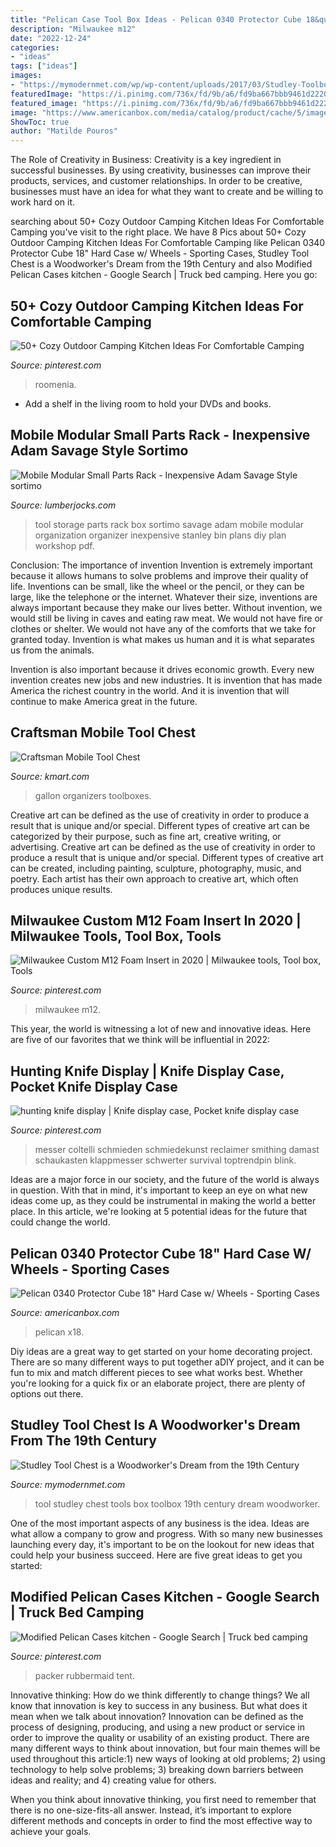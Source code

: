 ```yaml
---
title: "Pelican Case Tool Box Ideas - Pelican 0340 Protector Cube 18&quot; Hard Case W/ Wheels"
description: "Milwaukee m12"
date: "2022-12-24"
categories:
- "ideas"
tags: ["ideas"]
images:
- "https://mymodernmet.com/wp/wp-content/uploads/2017/03/Studley-Toolbox-1.jpg"
featuredImage: "https://i.pinimg.com/736x/fd/9b/a6/fd9ba667bbb9461d2220ac49aebfa20d--camping-stuff-camping-ideas.jpg"
featured_image: "https://i.pinimg.com/736x/fd/9b/a6/fd9ba667bbb9461d2220ac49aebfa20d--camping-stuff-camping-ideas.jpg"
image: "https://www.americanbox.com/media/catalog/product/cache/5/image/9df78eab33525d08d6e5fb8d27136e95/c/h/ch-pn0340-001-190-a_1.jpg"
ShowToc: true
author: "Matilde Pouros"
---
```



The Role of Creativity in Business:
Creativity is a key ingredient in successful businesses. By using creativity, businesses can improve their products, services, and customer relationships. In order to be creative, businesses must have an idea for what they want to create and be willing to work hard on it.

	

		
searching about 50+ Cozy Outdoor Camping Kitchen Ideas For Comfortable Camping you've visit to the right place. We have 8 Pics about 50+ Cozy Outdoor Camping Kitchen Ideas For Comfortable Camping like Pelican 0340 Protector Cube 18&quot; Hard Case w/ Wheels - Sporting Cases, Studley Tool Chest is a Woodworker&#039;s Dream from the 19th Century and also Modified Pelican Cases kitchen - Google Search | Truck bed camping. Here you go:
		
    
## 50+ Cozy Outdoor Camping Kitchen Ideas For Comfortable Camping

<img loading=lazy src="https://i.pinimg.com/736x/99/3a/0a/993a0a42e1568e60d01b225e1361000f.jpg" onerror="this.onerror=null;this.src='https://tse2.mm.bing.net/th?id=OIP.qPGffAOLoljgQlddKVmHOAHaHa&amp;pid=15.1';" alt="50+ Cozy Outdoor Camping Kitchen Ideas For Comfortable Camping">

_Source: pinterest.com_

>roomenia. 

	

- Add a shelf in the living room to hold your DVDs and books.

    
## Mobile Modular Small Parts Rack - Inexpensive Adam Savage Style Sortimo

<img loading=lazy src="http://lumberjocks.com/assets/pictures/projects/547849.jpg" onerror="this.onerror=null;this.src='https://tse3.mm.bing.net/th?id=OIP.9dhxN64XmCp7f56o5oqLBAHaLJ&amp;pid=15.1';" alt="Mobile Modular Small Parts Rack - Inexpensive Adam Savage Style sortimo">

_Source: lumberjocks.com_

>tool storage parts rack box sortimo savage adam mobile modular organization organizer inexpensive stanley bin plans diy plan workshop pdf. 

	

Conclusion: The importance of invention
Invention is extremely important because it allows humans to solve problems and improve their quality of life. Inventions can be small, like the wheel or the pencil, or they can be large, like the telephone or the internet. Whatever their size, inventions are always important because they make our lives better.
Without invention, we would still be living in caves and eating raw meat. We would not have fire or clothes or shelter. We would not have any of the comforts that we take for granted today. Invention is what makes us human and it is what separates us from the animals.

Invention is also important because it drives economic growth. Every new invention creates new jobs and new industries. It is invention that has made America the richest country in the world. And it is invention that will continue to make America great in the future.

    
## Craftsman Mobile Tool Chest

<img loading=lazy src="https://c.shld.net/rpx/i/s/i/spin/10108426/prod_1587859412??hei=64&amp;wid=64&amp;qlt=50" onerror="this.onerror=null;this.src='https://tse1.mm.bing.net/th?id=OIP.rfwNIzXyKvBIC8SSkAR2oQHaGG&amp;pid=15.1';" alt="Craftsman Mobile Tool Chest">

_Source: kmart.com_

>gallon organizers toolboxes. 

	

Creative art can be defined as the use of creativity in order to produce a result that is unique and/or special. Different types of creative art can be categorized by their purpose, such as fine art, creative writing, or advertising.
Creative art can be defined as the use of creativity in order to produce a result that is unique and/or special. Different types of creative art can be created, including painting, sculpture, photography, music, and poetry. Each artist has their own approach to creative art, which often produces unique results.

    
## Milwaukee Custom M12 Foam Insert In 2020 | Milwaukee Tools, Tool Box, Tools

<img loading=lazy src="https://i.pinimg.com/736x/e5/8c/d4/e58cd4b4e59a26ef56f8149e89f4e188.jpg" onerror="this.onerror=null;this.src='https://tse2.mm.bing.net/th?id=OIP.8onfG5lIhxSO6SX4zN8rpwHaJ3&amp;pid=15.1';" alt="Milwaukee Custom M12 Foam Insert in 2020 | Milwaukee tools, Tool box, Tools">

_Source: pinterest.com_

>milwaukee m12. 

	

This year, the world is witnessing a lot of new and innovative ideas. Here are five of our favorites that we think will be influential in 2022: 

    
## Hunting Knife Display | Knife Display Case, Pocket Knife Display Case

<img loading=lazy src="https://i.pinimg.com/originals/f7/4d/82/f74d821449e39166d2d3e46a1c8041c9.jpg" onerror="this.onerror=null;this.src='https://tse4.mm.bing.net/th?id=OIP.hkBbHQqPriKAx--wpgjUbQHaJ4&amp;pid=15.1';" alt="hunting knife display | Knife display case, Pocket knife display case">

_Source: pinterest.com_

>messer coltelli schmieden schmiedekunst reclaimer smithing damast schaukasten klappmesser schwerter survival toptrendpin blink. 

	

Ideas are a major force in our society, and the future of the world is always in question. With that in mind, it's important to keep an eye on what new ideas come up, as they could be instrumental in making the world a better place. In this article, we're looking at 5 potential ideas for the future that could change the world.

    
## Pelican 0340 Protector Cube 18&quot; Hard Case W/ Wheels - Sporting Cases

<img loading=lazy src="https://www.americanbox.com/media/catalog/product/cache/5/image/9df78eab33525d08d6e5fb8d27136e95/c/h/ch-pn0340-001-190-a_1.jpg" onerror="this.onerror=null;this.src='https://tse3.mm.bing.net/th?id=OIP.iFU0pDSJ4UTo2Txkq6Sg6wHaHa&amp;pid=15.1';" alt="Pelican 0340 Protector Cube 18&quot; Hard Case w/ Wheels - Sporting Cases">

_Source: americanbox.com_

>pelican x18. 

	

Diy ideas are a great way to get started on your home decorating project. There are so many different ways to put together aDIY project, and it can be fun to mix and match different pieces to see what works best. Whether you're looking for a quick fix or an elaborate project, there are plenty of options out there.

    
## Studley Tool Chest Is A Woodworker&#039;s Dream From The 19th Century

<img loading=lazy src="https://mymodernmet.com/wp/wp-content/uploads/2017/03/Studley-Toolbox-1.jpg" onerror="this.onerror=null;this.src='https://tse4.mm.bing.net/th?id=OIP.VzwVoNlM6gcecCK1HruFnwHaH0&amp;pid=15.1';" alt="Studley Tool Chest is a Woodworker&#039;s Dream from the 19th Century">

_Source: mymodernmet.com_

>tool studley chest tools box toolbox 19th century dream woodworker. 

	

One of the most important aspects of any business is the idea. Ideas are what allow a company to grow and progress. With so many new businesses launching every day, it's important to be on the lookout for new ideas that could help your business succeed. Here are five great ideas to get you started: 

    
## Modified Pelican Cases Kitchen - Google Search | Truck Bed Camping

<img loading=lazy src="https://i.pinimg.com/736x/fd/9b/a6/fd9ba667bbb9461d2220ac49aebfa20d--camping-stuff-camping-ideas.jpg" onerror="this.onerror=null;this.src='https://tse2.mm.bing.net/th?id=OIP.on6yxnCtPq3LicVGJ-Zx2gHaFj&amp;pid=15.1';" alt="Modified Pelican Cases kitchen - Google Search | Truck bed camping">

_Source: pinterest.com_

>packer rubbermaid tent. 

	

Innovative thinking: How do we think differently to change things?
We all know that innovation is key to success in any business. But what does it mean when we talk about innovation?
Innovation can be defined as the process of designing, producing, and using a new product or service in order to improve the quality or usability of an existing product. There are many different ways to think about innovation, but four main themes will be used throughout this article:1) new ways of looking at old problems; 2) using technology to help solve problems; 3) breaking down barriers between ideas and reality; and 4) creating value for others. 

When you think about innovative thinking, you first need to remember that there is no one-size-fits-all answer. Instead, it’s important to explore different methods and concepts in order to find the most effective way to achieve your goals.

